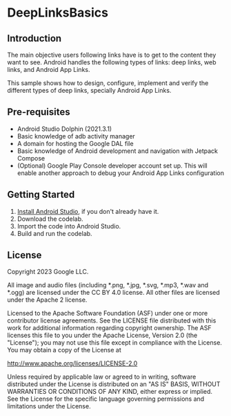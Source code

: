 # DeepLinksBasics

## Introduction

The main objective users following links have is to get to the content they want to see. Android handles the following types of links: deep links, web links, and Android App Links.

This sample shows how to design, configure, implement and verify the different types of deep links, specially Android App Links.

## Pre-requisites

- Android Studio Dolphin (2021.3.1)
- Basic knowledge of adb activity manager
- A domain for hosting the Google DAL file
- Basic knowledge of Android development and navigation with Jetpack Compose
- (Optional) Google Play Console developer account set up. This will enable another approach to debug your Android App Links configuration

## Getting Started

1. [Install Android Studio](https://developer.android.com/studio/install.html), if you don't already have it.
1. Download the codelab.
1. Import the code into Android Studio.
1. Build and run the codelab.

## License
Copyright 2023 Google LLC.

All image and audio files (including *.png, *.jpg, *.svg, *.mp3, *.wav and *.ogg) are licensed under the CC BY 4.0 license. All other files are licensed under the Apache 2 license.

Licensed to the Apache Software Foundation (ASF) under one or more contributor license agreements. See the LICENSE file distributed with this work for additional information regarding copyright ownership. The ASF licenses this file to you under the Apache License, Version 2.0 (the "License"); you may not use this file except in compliance with the License. You may obtain a copy of the License at

http://www.apache.org/licenses/LICENSE-2.0

Unless required by applicable law or agreed to in writing, software distributed under the License is distributed on an "AS IS" BASIS, WITHOUT WARRANTIES OR CONDITIONS OF ANY KIND, either express or implied. See the License for the specific language governing permissions and limitations under the License.

